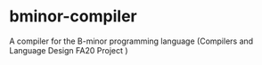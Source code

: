 # bminor-compiler
A compiler for the B-minor programming language (Compilers and Language Design FA20 Project )
